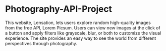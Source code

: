 # Photography-API-Project
This website, Lensation, lets users explore random high-quality images from the free API, Lorem Picsum. Users can view new images at the click of a button and apply filters like grayscale, blur, or both to customize the visual experience. The site provides an easy way to see the world from different perspectives through photography.
